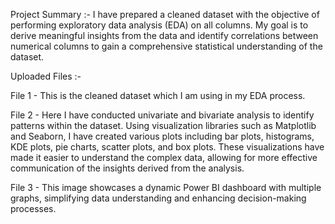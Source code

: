 Project Summary :- I have prepared a cleaned dataset with the objective of performing exploratory data analysis (EDA) on all columns. My goal is to derive meaningful insights from the data and identify correlations between numerical columns to gain a comprehensive statistical understanding of the dataset.

Uploaded Files :-

File 1 - This is the cleaned dataset which I am using in my EDA process.

File 2 - Here I have conducted univariate and bivariate analysis to identify patterns within the dataset. Using visualization libraries such as Matplotlib and Seaborn, I have created various plots including bar plots, histograms, KDE plots, pie charts, scatter plots, and box plots. These visualizations have made it easier to understand the complex data, allowing for more effective communication of the insights derived from the analysis.

File 3 - This image showcases a dynamic Power BI dashboard with multiple graphs, simplifying data understanding and enhancing decision-making processes.
